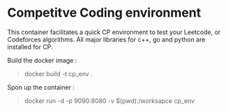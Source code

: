 # Competitve Coding environment

This container facilitates a quick CP environment to test your Leetcode, or Codeforces algorithms. 
All major libraries for c++, go and python are installed for CP.

Build the docker image : 
> docker build -t cp_env .

Spon up the container : 
> docker run -d -p 9090:8080 -v $(pwd):/worksapce cp_env 
